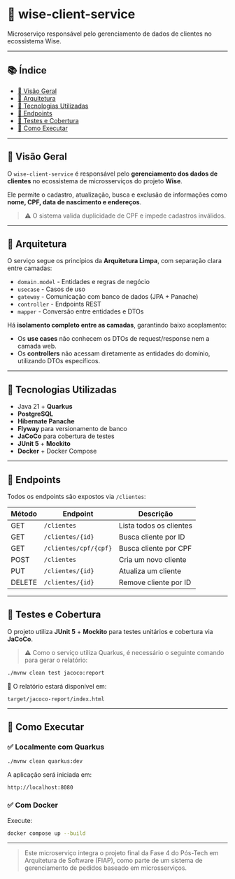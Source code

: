 # 🧠 wise-client-service

Microserviço responsável pelo gerenciamento de dados de clientes no ecossistema Wise.

---

## 📚 Índice

- [📌 Visão Geral](#-visão-geral)
- [🧱 Arquitetura](#-arquitetura)
- [🔌 Tecnologias Utilizadas](#-tecnologias-utilizadas)
- [🚀 Endpoints](#-endpoints)
- [🧪 Testes e Cobertura](#-testes-e-cobertura)
- [🐳 Como Executar](#-como-executar)

---

## 📌 Visão Geral

O `wise-client-service` é responsável pelo **gerenciamento dos dados de clientes** no ecossistema de microsserviços do projeto **Wise**.

Ele permite o cadastro, atualização, busca e exclusão de informações como **nome, CPF, data de nascimento e endereços**.

> ⚠️ O sistema valida duplicidade de CPF e impede cadastros inválidos.

---

## 🧱 Arquitetura

O serviço segue os princípios da **Arquitetura Limpa**, com separação clara entre camadas:

- `domain.model` - Entidades e regras de negócio
- `usecase` - Casos de uso
- `gateway` - Comunicação com banco de dados (JPA + Panache)
- `controller` - Endpoints REST
- `mapper` - Conversão entre entidades e DTOs

Há **isolamento completo entre as camadas**, garantindo baixo acoplamento:
- Os **use cases** não conhecem os DTOs de request/response nem a camada web.
- Os **controllers** não acessam diretamente as entidades do domínio, utilizando DTOs específicos.

---

## 🔌 Tecnologias Utilizadas

- Java 21 + **Quarkus**
- **PostgreSQL**
- **Hibernate Panache**
- **Flyway** para versionamento de banco
- **JaCoCo** para cobertura de testes
- **JUnit 5** + **Mockito**
- **Docker** + Docker Compose

---

## 🚀 Endpoints

Todos os endpoints são expostos via `/clientes`:

| Método | Endpoint                 | Descrição                                   |
|--------|--------------------------|---------------------------------------------|
| GET    | `/clientes`              | Lista todos os clientes                     |
| GET    | `/clientes/{id}`         | Busca cliente por ID                        |
| GET    | `/clientes/cpf/{cpf}`    | Busca cliente por CPF                       |
| POST   | `/clientes`              | Cria um novo cliente                        |
| PUT    | `/clientes/{id}`         | Atualiza um cliente                         |
| DELETE | `/clientes/{id}`         | Remove cliente por ID                       |

---

## 🧪 Testes e Cobertura

O projeto utiliza **JUnit 5** + **Mockito** para testes unitários e cobertura via **JaCoCo**.

> ⚠️ Como o serviço utiliza Quarkus, é necessário o seguinte comando para gerar o relatório:

```bash
./mvnw clean test jacoco:report
```

📂 O relatório estará disponível em:

```
target/jacoco-report/index.html
```

---

## 🐳 Como Executar

### ✅ Localmente com Quarkus

```bash
./mvnw clean quarkus:dev
```

A aplicação será iniciada em:
```
http://localhost:8080
```

### ✅ Com Docker

Execute:

```bash
docker compose up --build
```

---

> Este microserviço integra o projeto final da Fase 4 do Pós-Tech em Arquitetura de Software (FIAP), como parte de um sistema de gerenciamento de pedidos baseado em microsserviços.
